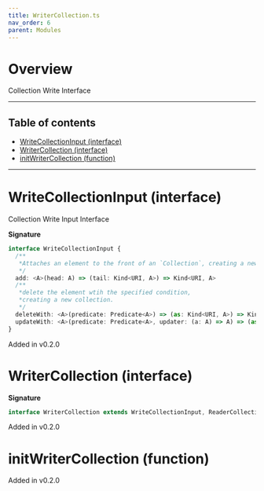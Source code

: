 ```yaml
---
title: WriterCollection.ts
nav_order: 6
parent: Modules
---
```


# Overview

Collection Write Interface

---

<h2 class="text-delta">Table of contents</h2>

- [WriteCollectionInput (interface)](#writecollectioninput-interface)
- [WriterCollection (interface)](#writercollection-interface)
- [initWriterCollection (function)](#initwritercollection-function)

---

# WriteCollectionInput (interface)

Collection Write Input Interface

**Signature**

```ts
interface WriteCollectionInput {
  /**
   *Attaches an element to the front of an `Collection`, creating a new non empty `Collection`
   */
  add: <A>(head: A) => (tail: Kind<URI, A>) => Kind<URI, A>
  /**
   *delete the element wtih the specified condition,
   *creating a new collection.
   */
  deleteWith: <A>(predicate: Predicate<A>) => (as: Kind<URI, A>) => Kind<URI, A>
  updateWith: <A>(predicate: Predicate<A>, updater: (a: A) => A) => (as: Kind<URI, A>) => Kind<URI, A>
}
```

Added in v0.2.0

# WriterCollection (interface)

**Signature**

```ts
interface WriterCollection extends WriteCollectionInput, ReaderCollection {}
```

Added in v0.2.0

# initWriterCollection (function)

Added in v0.2.0
